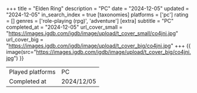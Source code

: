 +++
title = "Elden Ring"
description = "PC"
date = "2024-12-05"
updated = "2024-12-05"
in_search_index = true
[taxonomies]
platforms = ['pc']
rating = []
genres = ['role-playing (rpg)', 'adventure']
[extra]
subtitle = "PC"
completed_at = "2024-12-05"
url_cover_small = "https://images.igdb.com/igdb/image/upload/t_cover_small/co4jni.jpg"
url_cover_big = "https://images.igdb.com/igdb/image/upload/t_cover_big/co4jni.jpg"
+++
{{ image(src="https://images.igdb.com/igdb/image/upload/t_cover_big/co4jni.jpg") }}

|              |            |
| ------------ | ---------- |
| Played platforms    | PC |
| Completed at | 2024/12/05 |


